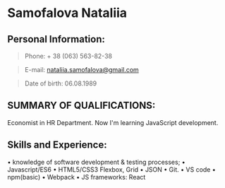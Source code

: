 # Samofalova Nataliia

## Personal Information:

> Phone: + 38 (063) 563-82-38

> E-mail: nataliia.samofalova@gmail.com

> Date of birth: 06.08.1989

## SUMMARY OF QUALIFICATIONS:

Economist in HR Department. Now I'm learning JavaScript development.

## Skills and Experience:

•	knowledge of software development & testing processes; 
•	Javascript/ES6
•	HTML5/CSS3 Flexbox, Grid
•	JSON
•	Git.
•	VS code
•	npm(basic)
•	Webpack
•	JS frameworks: React